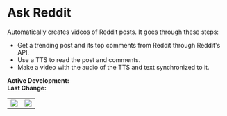 # Ask Reddit
Automatically creates videos of Reddit posts. It goes through these steps:
- Get a trending post and its top comments from Reddit through Reddit's API.
- Use a TTS to read the post and comments.
- Make a video with the audio of the TTS and text synchronized to it.

**Active Development:** <br>
**Last Change:** <br>

| | |
| :---: | :---: |
| ![](/Screenshots/.png) | ![](/Screenshots/.png) |
